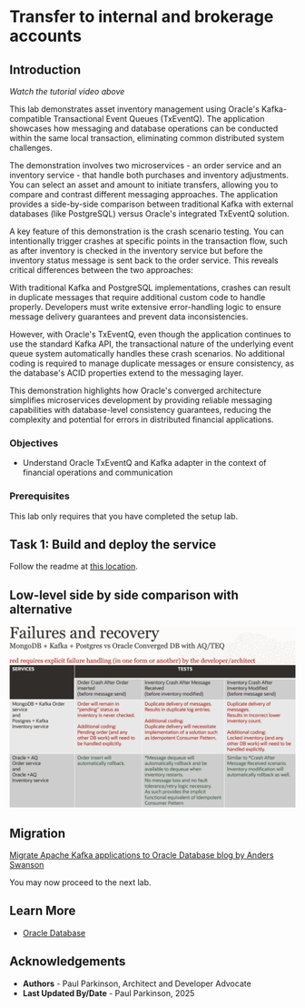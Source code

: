 # Transfer to internal and brokerage accounts

## Introduction


[](youtube:qHVYXagpAC0?start=771)

*Watch the tutorial video above*

This lab demonstrates asset inventory management using Oracle's Kafka-compatible Transactional Event Queues (TxEventQ). The application showcases how messaging and database operations can be conducted within the same local transaction, eliminating common distributed system challenges.

The demonstration involves two microservices - an order service and an inventory service - that handle both purchases and inventory adjustments. You can select an asset and amount to initiate transfers, allowing you to compare and contrast different messaging approaches. The application provides a side-by-side comparison between traditional Kafka with external databases (like PostgreSQL) versus Oracle's integrated TxEventQ solution.

A key feature of this demonstration is the crash scenario testing. You can intentionally trigger crashes at specific points in the transaction flow, such as after inventory is checked in the inventory service but before the inventory status message is sent back to the order service. This reveals critical differences between the two approaches:

With traditional Kafka and PostgreSQL implementations, crashes can result in duplicate messages that require additional custom code to handle properly. Developers must write extensive error-handling logic to ensure message delivery guarantees and prevent data inconsistencies.

However, with Oracle's TxEventQ, even though the application continues to use the standard Kafka API, the transactional nature of the underlying event queue system automatically handles these crash scenarios. No additional coding is required to manage duplicate messages or ensure consistency, as the database's ACID properties extend to the messaging layer.

This demonstration highlights how Oracle's converged architecture simplifies microservices development by providing reliable messaging capabilities with database-level consistency guarantees, reducing the complexity and potential for errors in distributed financial applications.

### Objectives

-  Understand Oracle TxEventQ and Kafka adapter in the context of financial operations and communication

### Prerequisites

This lab only requires that you have completed the setup lab.

## Task 1: Build and deploy the service

Follow the readme at [this location](https://github.com/paulparkinson/oracle-ai-for-sustainable-dev/tree/main/financial/graph-circular-payments).

## Low-level side by side comparison with alternative

![Mongo & Postgress & Kafka to Oracle](images/mongopostgreskafka_vs_OracleAQ.png " ")

## Migration

   [Migrate Apache Kafka applications to Oracle Database blog by Anders Swanson](https://www.linkedin.com/pulse/migrate-apache-kafka-applications-oracledatabase-anders-swanson-fd6vc)



You may now proceed to the next lab.

## Learn More

* [Oracle Database](https://bit.ly/mswsdatabase)

## Acknowledgements
* **Authors** - Paul Parkinson, Architect and Developer Advocate
* **Last Updated By/Date** - Paul Parkinson, 2025
